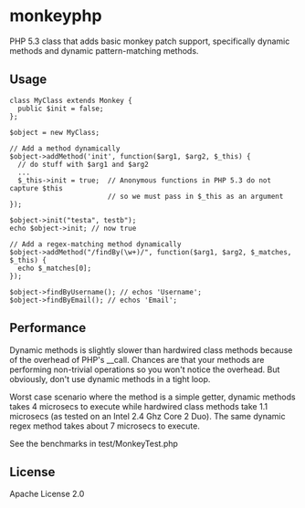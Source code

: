 monkeyphp
=========

PHP 5.3 class that adds basic monkey patch support, specifically dynamic 
methods and dynamic pattern-matching methods.

Usage
-----
    
    class MyClass extends Monkey {
      public $init = false;
    };
    
    $object = new MyClass;
    
    // Add a method dynamically
    $object->addMethod('init', function($arg1, $arg2, $_this) {
      // do stuff with $arg1 and $arg2
      ...
      $_this->init = true;  // Anonymous functions in PHP 5.3 do not capture $this
                            // so we must pass in $_this as an argument
    });
    
    $object->init("testa", testb");
    echo $object->init; // now true
    
    // Add a regex-matching method dynamically
    $object->addMethod("/findBy(\w+)/", function($arg1, $arg2, $_matches, $_this) {
      echo $_matches[0];
    });
    
    $object->findByUsername(); // echos 'Username';
    $object->findByEmail(); // echos 'Email';
    

Performance
-----------
Dynamic methods is slightly slower than hardwired class methods because of the 
overhead of PHP's __call. Chances are that your methods are performing 
non-trivial operations so you won't notice the overhead. But obviously, don't 
use dynamic methods in a tight loop.

Worst case scenario where the method is a simple getter, dynamic methods 
takes 4 microsecs to execute while hardwired class methods take 1.1 
microsecs (as tested on an Intel 2.4 Ghz Core 2 Duo). The same dynamic regex 
method takes about 7 microsecs to execute.

See the benchmarks in test/MonkeyTest.php


License
-------
Apache License 2.0